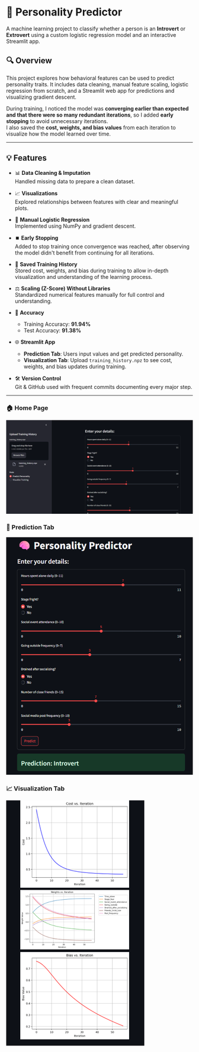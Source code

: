 # 🧠 Personality Predictor

A machine learning project to classify whether a person is an **Introvert** or **Extrovert** using a custom logistic regression model and an interactive Streamlit app.

## 🔍 Overview

This project explores how behavioral features can be used to predict personality traits. It includes data cleaning, manual feature scaling, logistic regression from scratch, and a Streamlit web app for predictions and visualizing gradient descent.

During training, I noticed the model was **converging earlier than expected and that there were so many redundant iterations**, so I added **early stopping** to avoid unnecessary iterations.  
I also saved the **cost, weights, and bias values** from each iteration to visualize how the model learned over time.

---

## 💡 Features

- 📊 **Data Cleaning & Imputation**  
  Handled missing data to prepare a clean dataset.

- 📈 **Visualizations**  
  Explored relationships between features with clear and meaningful plots.

- 🧮 **Manual Logistic Regression**  
  Implemented using NumPy and gradient descent.

- ⏹️ **Early Stopping**  
  Added to stop training once convergence was reached, after observing the model didn't benefit from continuing for all iterations.

- 💾 **Saved Training History**  
  Stored cost, weights, and bias during training to allow in-depth visualization and understanding of the learning process.

- ⚖️ **Scaling (Z-Score) Without Libraries**  
  Standardized numerical features manually for full control and understanding.

- 🧠 **Accuracy**  
  - Training Accuracy: **91.94%**  
  - Test Accuracy: **91.38%**

- 🌐 **Streamlit App**  
  - **Prediction Tab**: Users input values and get predicted personality.  
  - **Visualization Tab**: Upload `training_history.npz` to see cost, weights, and bias updates during training.

- 🛠️ **Version Control**  
  Git & GitHub used with frequent commits documenting every major step.

--- 
### 🏠︎ Home Page
![Home Screen](streamlit/images/main.png)

### 📸 Prediction Tab
![Prediction Tab](streamlit/images/pred.png)

### 📈 Visualization Tab
![Visualization Tab](streamlit/images/vis.png)
